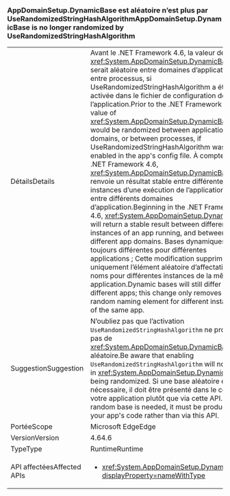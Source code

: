 ### <a name="appdomainsetupdynamicbase-is-no-longer-randomized-by-userandomizedstringhashalgorithm"></a><span data-ttu-id="701ea-101">AppDomainSetup.DynamicBase est aléatoire n’est plus par UseRandomizedStringHashAlgorithm</span><span class="sxs-lookup"><span data-stu-id="701ea-101">AppDomainSetup.DynamicBase is no longer randomized by UseRandomizedStringHashAlgorithm</span></span>

|   |   |
|---|---|
|<span data-ttu-id="701ea-102">Détails</span><span class="sxs-lookup"><span data-stu-id="701ea-102">Details</span></span>|<span data-ttu-id="701ea-103">Avant le .NET Framework 4.6, la valeur de <xref:System.AppDomainSetup.DynamicBase> serait aléatoire entre domaines d’application, ou entre processus, si UseRandomizedStringHashAlgorithm a été activée dans le fichier de configuration de l’application.</span><span class="sxs-lookup"><span data-stu-id="701ea-103">Prior to the .NET Framework 4.6, the value of <xref:System.AppDomainSetup.DynamicBase> would be randomized between application domains, or between processes, if UseRandomizedStringHashAlgorithm was enabled in the app's config file.</span></span> <span data-ttu-id="701ea-104">À compter de .NET Framework 4.6, <xref:System.AppDomainSetup.DynamicBase> renvoie un résultat stable entre différentes instances d’une exécution de l’application et entre différents domaines d’application.</span><span class="sxs-lookup"><span data-stu-id="701ea-104">Beginning in the .NET Framework 4.6, <xref:System.AppDomainSetup.DynamicBase> will return a stable result between different instances of an app running, and between different app domains.</span></span> <span data-ttu-id="701ea-105">Bases dynamiques seront toujours différentes pour différentes applications ; Cette modification supprime uniquement l’élément aléatoire d’affectation de noms pour différentes instances de la même application.</span><span class="sxs-lookup"><span data-stu-id="701ea-105">Dynamic bases will still differ for different apps; this change only removes the random naming element for different instances of the same app.</span></span>|
|<span data-ttu-id="701ea-106">Suggestion</span><span class="sxs-lookup"><span data-stu-id="701ea-106">Suggestion</span></span>|<span data-ttu-id="701ea-107">N’oubliez pas que l’activation <code>UseRandomizedStringHashAlgorithm</code> ne provoque pas de <xref:System.AppDomainSetup.DynamicBase> est aléatoire.</span><span class="sxs-lookup"><span data-stu-id="701ea-107">Be aware that enabling <code>UseRandomizedStringHashAlgorithm</code> will not result in <xref:System.AppDomainSetup.DynamicBase> being randomized.</span></span> <span data-ttu-id="701ea-108">Si une base aléatoire est nécessaire, il doit être présenté dans le code de votre application plutôt que via cette API.</span><span class="sxs-lookup"><span data-stu-id="701ea-108">If a random base is needed, it must be produced in your app's code rather than via this API.</span></span>|
|<span data-ttu-id="701ea-109">Portée</span><span class="sxs-lookup"><span data-stu-id="701ea-109">Scope</span></span>|<span data-ttu-id="701ea-110">Microsoft Edge</span><span class="sxs-lookup"><span data-stu-id="701ea-110">Edge</span></span>|
|<span data-ttu-id="701ea-111">Version</span><span class="sxs-lookup"><span data-stu-id="701ea-111">Version</span></span>|<span data-ttu-id="701ea-112">4.6</span><span class="sxs-lookup"><span data-stu-id="701ea-112">4.6</span></span>|
|<span data-ttu-id="701ea-113">Type</span><span class="sxs-lookup"><span data-stu-id="701ea-113">Type</span></span>|<span data-ttu-id="701ea-114">Runtime</span><span class="sxs-lookup"><span data-stu-id="701ea-114">Runtime</span></span>|
|<span data-ttu-id="701ea-115">API affectées</span><span class="sxs-lookup"><span data-stu-id="701ea-115">Affected APIs</span></span>|<ul><li><xref:System.AppDomainSetup.DynamicBase?displayProperty=nameWithType></li></ul>|

